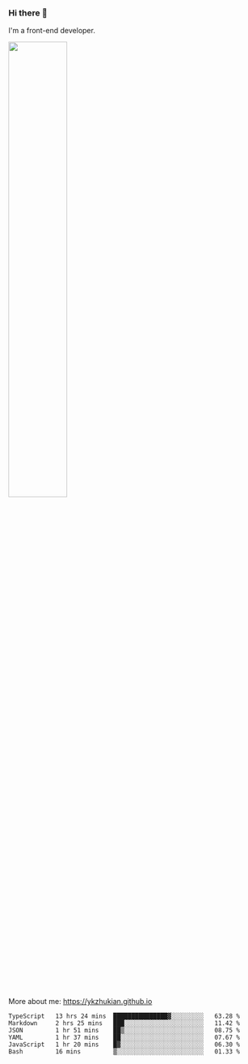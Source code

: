 ### Hi there 👋

I'm a front-end developer.

[<img width="48%" src="https://github-readme-stats.vercel.app/api?username=ykzhukian&show_icons=true&theme=dracula">](https://github.com/anuraghazra/github-readme-stats)

More about me: 
https://ykzhukian.github.io

<!--START_SECTION:waka-->

```text
TypeScript   13 hrs 24 mins  ███████████████▓░░░░░░░░░   63.28 %
Markdown     2 hrs 25 mins   ███░░░░░░░░░░░░░░░░░░░░░░   11.42 %
JSON         1 hr 51 mins    ██▒░░░░░░░░░░░░░░░░░░░░░░   08.75 %
YAML         1 hr 37 mins    ██░░░░░░░░░░░░░░░░░░░░░░░   07.67 %
JavaScript   1 hr 20 mins    █▓░░░░░░░░░░░░░░░░░░░░░░░   06.30 %
Bash         16 mins         ▒░░░░░░░░░░░░░░░░░░░░░░░░   01.33 %
```

<!--END_SECTION:waka-->
